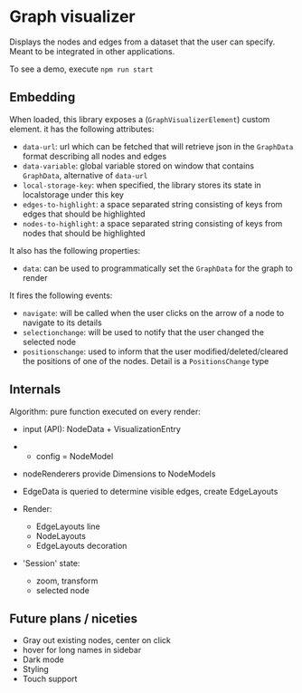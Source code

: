 # Graph visualizer

Displays the nodes and edges from a dataset that the user can specify.
Meant to be integrated in other applications.

To see a demo, execute
`npm run start`

## Embedding
When loaded, this library exposes a <graph-visualizer> (`GraphVisualizerElement`) custom element. it has the following attributes:

- `data-url`: url which can be fetched that will retrieve json in the `GraphData` format describing all nodes and edges
- `data-variable`: global variable stored on window that contains `GraphData`, alternative of `data-url`
- `local-storage-key`: when specified, the library stores its state in localstorage under this key
- `edges-to-highlight`: a space separated string consisting of keys from edges that should be highlighted
- `nodes-to-highlight`: a space separated string consisting of keys from nodes that should be highlighted

It also has the following properties:

- `data`: can be used to programmatically set the `GraphData` for the graph to render

It fires the following events:

- `navigate`: will be called when the user clicks on the arrow of a node to navigate to its details
- `selectionchange`: will be used to notify that the user changed the selected node
- `positionschange`: used to inform that the user modified/deleted/cleared the positions of one of the nodes. Detail is a `PositionsChange` type


## Internals

Algorithm: pure function executed on every render:
- input (API): NodeData + VisualizationEntry
- + config = NodeModel
- nodeRenderers provide Dimensions to NodeModels
- EdgeData is queried to determine visible edges, create EdgeLayouts
- Render:
  - EdgeLayouts line
  - NodeLayouts
  - EdgeLayouts decoration

- 'Session' state:
  - zoom, transform
  - selected node

## Future plans / niceties
- Gray out existing nodes, center on click
- hover for long names in sidebar
- Dark mode
- Styling
- Touch support
